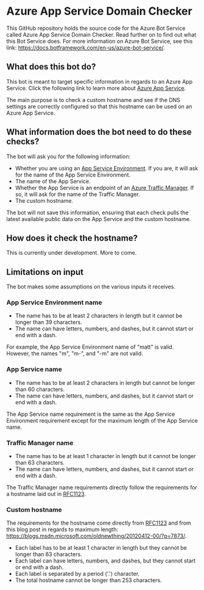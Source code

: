 # Azure App Service Domain Checker
This GitHub repository holds the source code for the Azure Bot Service called Azure App Service Domain Checker. Read further on to find out what this Bot Service does.
For more information on Azure Bot Service, see this link: https://docs.botframework.com/en-us/azure-bot-service/.

## What does this bot do?
This bot is meant to target specific information in regards to an Azure App Service. Click the following link to learn more about [Azure App Service](https://docs.microsoft.com/en-us/azure/app-service/app-service-value-prop-what-is).

The main purpose is to check a custom hostname and see if the DNS settings are correctly configured so that this hostname can be used on an Azure App Service.

## What information does the bot need to do these checks?
The bot will ask you for the following information:

* Whether you are using an [App Service Environment](https://docs.microsoft.com/en-us/azure/app-service-web/app-service-app-service-environment-intro). If you are, it will ask for the name of the App Service Environment.
* The name of the App Service.
* Whether the App Service is an endpoint of an [Azure Traffic Manager](https://docs.microsoft.com/en-us/azure/traffic-manager/traffic-manager-overview). If so, it will ask for the name of the Traffic Manager.
* The custom hostname.

The bot will not save this information, ensuring that each check pulls the latest available public data on the App Service and the custom hostname.

## How does it check the hostname?
This is currently under development. More to come.

## Limitations on input
The bot makes some assumptions on the various inputs it receives. 

### App Service Environment name
* The name has to be at least 2 characters in length but it cannot be longer than 39 characters. 
* The name can have letters, numbers, and dashes, but it cannot start or end with a dash.

For example, the App Service Environment name of "matt" is valid. However, the names "m", "m-", and "-m" are not valid.

### App Service name
* The name has to be at least 2 characters in length but cannot be longer than 60 characters. 
* The name can have letters, numbers, and dashes, but it cannot start or end with a dash.

The App Service name requirement is the same as the App Service Environment requirement except for the maximum length of the App Service name.

### Traffic Manager name
* The name has to be at least 1 character in length but it cannot be longer than 63 characters. 
* The name can have letters, numbers, and dashes, but it cannot start or end with a dash.

The Traffic Manager name requirements directly follow the requirements for a hostname laid out in [RFC1123](https://tools.ietf.org/html/rfc1123#page-13).

### Custom hostname
The requirements for the hostname come directly from [RFC1123](https://tools.ietf.org/html/rfc1123#page-13) and from this blog post in regards to maximum length: https://blogs.msdn.microsoft.com/oldnewthing/20120412-00/?p=7873/.

* Each label has to be at least 1 character in length but they cannot be longer than 63 characters. 
* Each label can have letters, numbers, and dashes, but they cannot start or end with a dash.
* Each label is separated by a period ('.') character.
* The total hostname cannot be longer than 253 characters.